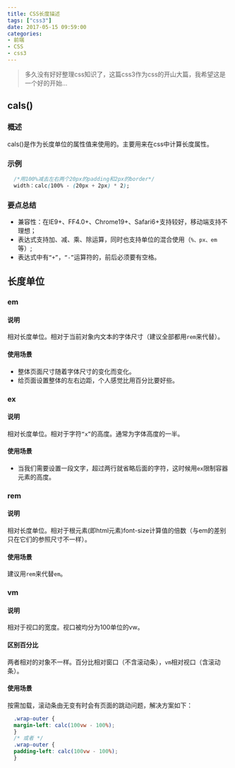 ```yaml
---
title: CSS长度描述
tags: ["css3"]
date: 2017-05-15 09:59:00
categories:
- 前端
- CSS
- css3
---
```

> 多久没有好好整理css知识了，这篇css3作为css的开山大篇，我希望这是一个好的开始...

<!-- more -->
## cals()
### 概述
cals()是作为长度单位的属性值来使用的。主要用来在css中计算长度属性。
### 示例
```css
  /*用100%减去左右两个20px的padding和2px的border*/
  width：calc(100% - (20px + 2px) * 2);  
```
### 要点总结
- 兼容性：在IE9+、FF4.0+、Chrome19+、Safari6+支持较好，移动端支持不理想；
- 表达式支持加、减、乘、除运算，同时也支持单位的混合使用（`%、px、em`等）;
- 表达式中有`“+”`，`“-”`运算符的，前后必须要有空格。

## 长度单位
### em
#### 说明
相对长度单位。相对于当前对象内文本的字体尺寸（建议全部都用`rem`来代替）。
#### 使用场景
- 整体页面尺寸随着字体尺寸的变化而变化。
- 给页面设置整体的左右边距，个人感觉比用百分比要好些。

### ex
#### 说明
相对长度单位。相对于字符`“x”`的高度。通常为字体高度的一半。
#### 使用场景
- 当我们需要设置一段文字，超过两行就省略后面的字符，这时候用`ex`限制容器元素的高度。

### rem
#### 说明
相对长度单位。相对于根元素(即html元素)font-size计算值的倍数（与em的差别只在它们的参照尺寸不一样）。
#### 使用场景
建议用`rem`来代替`em`。

### vm
#### 说明
相对于视口的宽度。视口被均分为100单位的vw。
#### 区别百分比
两者相对的对象不一样。百分比相对窗口（不含滚动条），`vm`相对视口（含滚动条）。
#### 使用场景
按需加载，滚动条由无变有时会有页面的跳动问题，解决方案如下：
```css
  .wrap-outer {
  margin-left: calc(100vw - 100%);
  }
  /* 或者 */
  .wrap-outer {
  padding-left: calc(100vw - 100%);
  }

```

